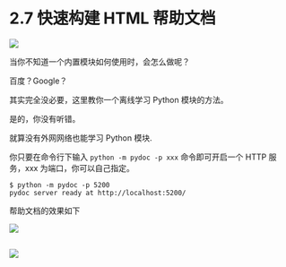 # 2.7 快速构建 HTML 帮助文档
![](https://image.iswbm.com/20200804124133.png)

当你不知道一个内置模块如何使用时，会怎么做呢？

百度？Google？

其实完全没必要，这里教你一个离线学习 Python 模块的方法。

是的，你没有听错。

就算没有外网网络也能学习 Python 模块.

你只要在命令行下输入 `python -m pydoc -p xxx` 命令即可开启一个 HTTP 服务，xxx 为端口，你可以自己指定。

```shell
$ python -m pydoc -p 5200
pydoc server ready at http://localhost:5200/
```

帮助文档的效果如下

![](https://image.iswbm.com/20200718191249.png)

## 

![](https://image.iswbm.com/20200607174235.png)
